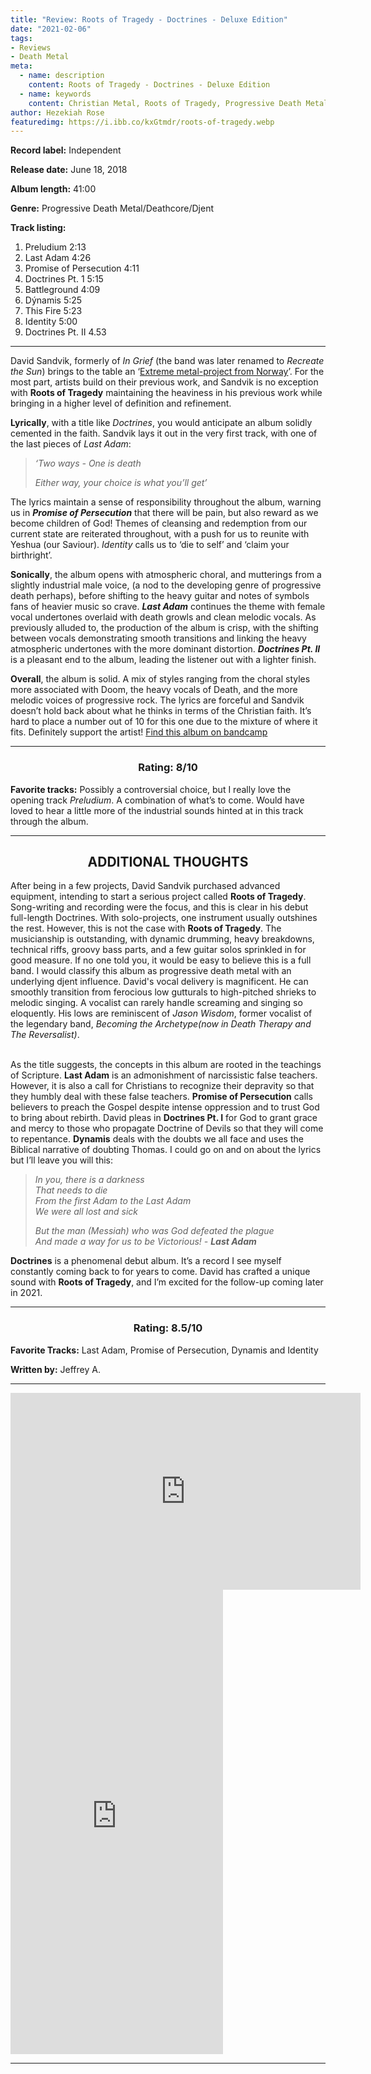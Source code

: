 ```yaml
---
title: "Review: Roots of Tragedy - Doctrines - Deluxe Edition"
date: "2021-02-06"
tags:
- Reviews
- Death Metal
meta:
  - name: description
    content: Roots of Tragedy - Doctrines - Deluxe Edition
  - name: keywords
    content: Christian Metal, Roots of Tragedy, Progressive Death Metal, Djent, Metalcore, Deathcore, Review
author: Hezekiah Rose
featuredimg: https://i.ibb.co/kxGtmdr/roots-of-tragedy.webp
---
```


**Record label:** Independent

**Release date:** June 18, 2018

**Album length:** 41:00

**Genre:** Progressive Death Metal/Deathcore/Djent

**Track listing:** 

1. Preludium  2:13
2. Last Adam  4:26
3. Promise of Persecution  4:11
4. Doctrines Pt. 1  5:15
5. Battleground  4:09
6. Dýnamis  5:25
7. This Fire  5:23
8. Identity  5:00
9. Doctrines Pt. II  4.53  

<hr>

David Sandvik, formerly of *In Grief* (the band was later renamed to *Recreate the Sun*) brings to the table an ‘[Extreme metal-project from Norway](https://www.facebook.com/rootsoftragedy/)’. For the most part, artists build on their previous work, and Sandvik is no exception with **Roots of Tragedy** maintaining the heaviness in his previous work while bringing in a higher level of definition and refinement.

**Lyrically**, with a title like *Doctrines*, you would anticipate an album solidly cemented in the faith. Sandvik lays it out in the very first track, with one of the last pieces of *Last Adam*:

> *‘Two ways - One is death*
>
> *Either way, your choice is what you’ll get’*

The lyrics maintain a sense of responsibility throughout the album, warning us in ***Promise of Persecution*** that there will be pain, but also reward as we become children of God! Themes of cleansing and redemption from our current state are reiterated throughout, with a push for us to reunite with Yeshua (our Saviour). *Identity* calls us to ‘die to self’ and ‘claim your birthright’.

**Sonically**, the album opens with atmospheric choral, and mutterings from a slightly industrial male voice, (a nod to the developing genre of progressive death perhaps), before shifting to the heavy guitar and notes of symbols fans of heavier music so crave. ***Last Adam*** continues the theme with female vocal undertones overlaid with death growls and clean melodic vocals. As previously alluded to, the production of the album is crisp, with the shifting between vocals demonstrating smooth transitions and linking the heavy atmospheric undertones with the more dominant distortion. ***Doctrines Pt. II*** is a pleasant end to the album, leading the listener out with a lighter finish. 

**Overall**, the album is solid. A mix of styles ranging from the choral styles more associated with Doom, the heavy vocals of Death, and the more melodic voices of progressive rock. The lyrics are forceful and Sandvik doesn’t hold back about what he thinks in terms of the Christian faith. It’s hard to place a number out of 10 for this one due to the mixture of where it fits. Definitely support the artist! [Find this album on bandcamp](https://rootsoftragedy.bandcamp.com/album/doctrines-deluxe-edition-2)

<hr>

<h3 style="text-align: center">Rating: 8/10</h3>

**Favorite tracks:**  Possibly a controversial choice, but I really love the opening track *Preludium*. A combination of what’s to come. Would have loved to hear a little more of the industrial sounds hinted at in this track through the album. 

<hr>
<h2 style="text-align: center">ADDITIONAL THOUGHTS</h2>


After being in a few projects, David Sandvik purchased advanced equipment, intending to start a serious project called **Roots of Tragedy**. Song-writing and recording were the focus, and this is clear in his debut full-length Doctrines. With solo-projects, one instrument usually outshines the rest. However, this is not the case with **Roots of Tragedy**. The musicianship is outstanding, with dynamic drumming, heavy breakdowns, technical riffs, groovy bass parts, and a few guitar solos sprinkled in for good measure. If no one told you, it would be easy to believe this is a full band. I would classify this album as progressive death metal with an underlying djent influence. David's vocal delivery is magnificent. He can smoothly transition from ferocious low gutturals to high-pitched shrieks to melodic singing. A vocalist can rarely handle screaming and singing so eloquently. His lows are reminiscent of *Jason Wisdom*, former vocalist of the legendary band, *Becoming the Archetype(now in Death Therapy and The Reversalist)*. <br><br>

As the title suggests, the concepts in this album are rooted in the teachings of Scripture. **Last Adam** is an admonishment of narcissistic false teachers. However, it is also a call for Christians to recognize their depravity so that they humbly deal with these false teachers. **Promise of Persecution** calls believers to preach the Gospel despite intense oppression and to trust God to bring about rebirth. David pleas in **Doctrines Pt. I** for God to grant grace and mercy to those who propagate Doctrine of Devils so that they will come to repentance. **Dynamis** deals with the doubts we all face and uses the Biblical narrative of doubting Thomas. I could go on and on about the lyrics but I’ll leave you will this:

> *In you, there is a darkness* <br>
> *That needs to die* <br>
> *From the first Adam to the Last Adam*  <br>
> *We were all lost and sick*  <br>
>
> *But the man (Messiah) who was God defeated the plague* <br>
> *And made a way for us to be Victorious! - **Last Adam***

**Doctrines** is a phenomenal debut album. It’s a record I see myself constantly coming back to for years to come. David has crafted a unique sound with **Roots of Tragedy**, and I’m excited for the follow-up coming later in 2021.

<hr>

<h3 style="text-align: center">Rating: 8.5/10</h3>

**Favorite Tracks:** Last Adam, Promise of Persecution, Dynamis and Identity 

**Written by:** Jeffrey A.

<hr>
<div class="video-container">
   <iframe src="https://www.youtube.com/embed/TUomlZHkXRQ" width="560" height="315" frameborder="0"></iframe>
</div>




<iframe style="border: 0; width: 340px; height: 743px;" src="https://bandcamp.com/EmbeddedPlayer/album=2758328307/size=large/bgcol=ffffff/linkcol=0687f5/transparent=true/" seamless><a href="https://rootsoftragedy.bandcamp.com/album/doctrines-deluxe-edition-2">Doctrines - Deluxe Edition by Roots of Tragedy</a></iframe>

<hr>